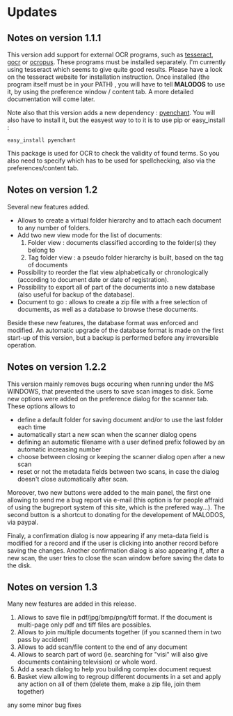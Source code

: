 # Updates #


## Notes on version 1.1.1 ##

This version add support for external OCR programs, such as [tesseract](http://code.google.com/p/tesseract-ocr/), [gocr](http://jocr.sourceforge.net/) or [ocropus](http://code.google.com/p/ocropus/).
These programs must be installed separately. I'm currently using tesseract which seems to give quite good results. Please have a look on the tesseract website for installation instruction.
Once installed (the program itself must be in your PATH) , you will have to tell **MALODOS** to use it, by using the preference window / content tab. A more detailed documentation will come later.

Note also that this version adds a new dependency : [pyenchant](http://packages.python.org/pyenchant/).
You will also have to install it, but the easyest way to to it is to use pip or easy\_install :
```
easy_install pyenchant
```
This package is used for OCR to check the validity of found terms. So you also need to specify which has to be used for spellchecking, also via the preferences/content tab.


## Notes on version 1.2 ##

Several new features added.
  * Allows to create a virtual folder hierarchy and to attach each document to any number of folders.
  * Add two new view mode for the list of documents:
    1. Folder view : documents classified according to the folder(s) they belong to
    1. Tag folder view : a pseudo folder hierarchy is built, based on the tag of documents
  * Possibility to reorder the flat view alphabetically or chronologically (according to document date or date of registration).
  * Possibility to export all of part of the documents into a new database (also useful for backup of the database).
  * Document to go : allows to create a zip file with a free selection of documents, as well as a database to browse these documents.

Beside these new features, the  database format was enforced and modified. An automatic upgrade of the database format is made on the first start-up of this version, but a backup is performed before any irreversible operation.

## Notes on version 1.2.2 ##

This version mainly removes bugs occuring when running under the MS WINDOWS, that prevented the users to save scan images to disk.
Some new options were added on the preference dialog for the scanner tab. These options allows to
  * define a default folder for saving document and/or to use the last folder each time
  * automatically start a new scan when the scanner dialog opens
  * defining an automatic filename with a user defined prefix followed by an automatic increasing number
  * choose between closing or keeping the scanner dialog open after a new scan
  * reset or not the metadata fields between two scans, in case the dialog doesn't close automatically after scan.

Moreover, two new buttons were added to the main panel, the first one allowing to send me a bug report via e-mail (this option is for people affraid of using the bugreport system of this site, which is the prefered way...). The second button is a shortcut to donating for the developement of MALODOS, via paypal.

Finaly, a confirmation dialog is now appearing if any meta-data field is modified for a record and if the user is clicking into another record before saving the changes.
Another confirmation dialog is also appearing if, after a new scan, the user tries to close the scan window before saving the data to the disk.

## Notes on version 1.3 ##

Many new features are added in this release.
  1. Allows to save file in pdf/jpg/bmp/png/tiff format. If the document is multi-page only pdf and tiff files are possibles.
  1. Allows to join multiple documents together (if you scanned them in two pass by accident)
  1. Allows to add scan/file content to the end of any document
  1. Allows to search part of word (ie. searching for "visi" will also give documents containing television) or whole word.
  1. Add a seach dialog to help you building complex document request
  1. Basket view  allowing to regroup different documents in a set and apply any action on all of them (delete them, make a zip file, join them together)

any some minor bug fixes